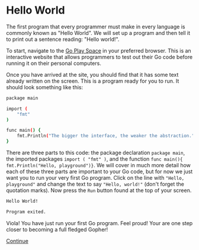# Hello World
The first program that every programmer must make in every language is commonly known as "Hello World". We will set up a program and then tell it to print out a sentence reading: "Hello world!".

To start, navigate to the [Go Play Space](https://goplay.space/) in your preferred browser. This is an interactive website that allows  programmers to test out their Go code before running it on their personal computers. 

Once you have arrived at the site, you should find that it has some text already written on the screen. This is a program ready for you to run. It should look something like this: 

```bash 
package main

import (
	"fmt"
)

func main() {
	fmt.Println("The bigger the interface, the weaker the abstraction.")
}
```

There are three parts to this code: the package declaration `package main`, the imported packages `import ( "fmt" )`, and the function `func main(){ fmt.Println("Hello, playground")}`. We will cover in much more detail how each of these three parts are important to your Go code, but for now we just want you to run your very first Go program. Click on the line with `"Hello, playground"` and change the text to say `"Hello, world!"` (don't forget the quotation marks). Now press the `Run` button found at the top of your screen. 

```bash 
Hello World!

Program exited.
```

Viola! You have just run your first Go program. Feel proud! Your are one step closer to becoming a full fledged Gopher!

[Continue](/part_1/1.3_type.md)
